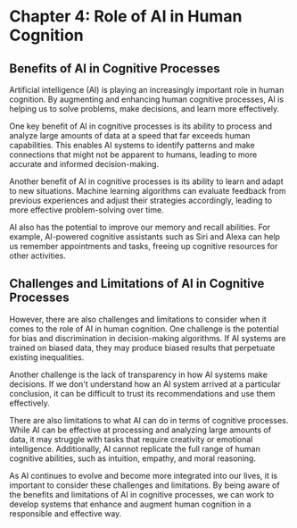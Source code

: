 Chapter 4: Role of AI in Human Cognition
========================================

Benefits of AI in Cognitive Processes
-------------------------------------

Artificial intelligence (AI) is playing an increasingly important role in human cognition. By augmenting and enhancing human cognitive processes, AI is helping us to solve problems, make decisions, and learn more effectively.

One key benefit of AI in cognitive processes is its ability to process and analyze large amounts of data at a speed that far exceeds human capabilities. This enables AI systems to identify patterns and make connections that might not be apparent to humans, leading to more accurate and informed decision-making.

Another benefit of AI in cognitive processes is its ability to learn and adapt to new situations. Machine learning algorithms can evaluate feedback from previous experiences and adjust their strategies accordingly, leading to more effective problem-solving over time.

AI also has the potential to improve our memory and recall abilities. For example, AI-powered cognitive assistants such as Siri and Alexa can help us remember appointments and tasks, freeing up cognitive resources for other activities.

Challenges and Limitations of AI in Cognitive Processes
-------------------------------------------------------

However, there are also challenges and limitations to consider when it comes to the role of AI in human cognition. One challenge is the potential for bias and discrimination in decision-making algorithms. If AI systems are trained on biased data, they may produce biased results that perpetuate existing inequalities.

Another challenge is the lack of transparency in how AI systems make decisions. If we don't understand how an AI system arrived at a particular conclusion, it can be difficult to trust its recommendations and use them effectively.

There are also limitations to what AI can do in terms of cognitive processes. While AI can be effective at processing and analyzing large amounts of data, it may struggle with tasks that require creativity or emotional intelligence. Additionally, AI cannot replicate the full range of human cognitive abilities, such as intuition, empathy, and moral reasoning.

As AI continues to evolve and become more integrated into our lives, it is important to consider these challenges and limitations. By being aware of the benefits and limitations of AI in cognitive processes, we can work to develop systems that enhance and augment human cognition in a responsible and effective way.
